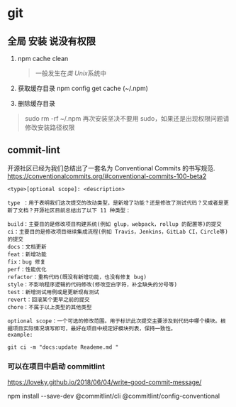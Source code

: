 # git

## 全局 安装 说没有权限

1.  npm cache clean

    > 一般发生在*类 Unix*系统中

2.  获取缓存目录 npm config get cache (~/.npm)

3.  删除缓存目录

> sudo rm -rf ~/.npm
> 再次安装坚决不要用 sudo，如果还是出现权限问题请修改安装路径权限

## commit-lint

开源社区已经为我们总结出了一套名为 Conventional Commits 的书写规范.
https://conventionalcommits.org/#conventional-commits-100-beta2

```
<type>[optional scope]: <description>

type ：用于表明我们这次提交的改动类型，是新增了功能？还是修改了测试代码？又或者是更新了文档？开源社区目前总结出了以下 11 种类型：

build：主要目的是修改项目构建系统(例如 glup，webpack，rollup 的配置等)的提交
ci：主要目的是修改项目继续集成流程(例如 Travis，Jenkins，GitLab CI，Circle等)的提交
docs：文档更新
feat：新增功能
fix：bug 修复
perf：性能优化
refactor：重构代码(既没有新增功能，也没有修复 bug)
style：不影响程序逻辑的代码修改(修改空白字符，补全缺失的分号等)
test：新增测试用例或是更新现有测试
revert：回滚某个更早之前的提交
chore：不属于以上类型的其他类型

optional scope：一个可选的修改范围。用于标识此次提交主要涉及到代码中哪个模块。根据项目实际情况填写即可，最好在项目中规定好模块列表，保持一致性。
example:

git ci -m "docs:update Reademe.md "
```

### 可以在项目中启动 commitlint

https://loveky.github.io/2018/06/04/write-good-commit-message/

npm install --save-dev @commitlint/cli @commitlint/config-conventional
